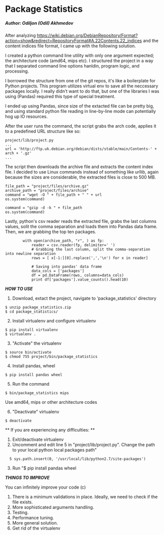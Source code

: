 # Package Statistics
##### Author: Odiljon (Odil) Akhmedov


After analyzing https://wiki.debian.org/DebianRepository/Format?action=show&redirect=RepositoryFormat#A.22Contents.22_indices 
and the content indices file format, I came up with the following solution.

I created a python command line utility with only one argument expected; the architecture code (amd64, mips etc).
I structured the project in a way that I separated command line options hanldin, program logic, and processing.

I borrowed the structure from one of the git repos, it's like a boilerplate for Python projects.
This program utilizes virtual env to save all the neccessary packages locally. I really didn't want to do that, but one of the libraries I was using (Pandas) required this type of special treatment.

I ended up using Pandas, since size of the extacted file can be pretty big, and using standard python file reading in line-by-line mode can potentially hog up IO resources.

After the user runs the command, the script grabs the arch code, applies it to a predefined URL structure like so:

```
project/lib/project.py 
...
url = 'http://ftp.uk.debian.org/debian/dists/stable/main/Contents-' + arch + '.gz'
...

```

The script then downloads the archive file and extracts the content index file. 
I decided to use Linux commands instead of something like urllib, again because the sizes are considerable, the extracted files is close to 500 MB.


```
file_path = "project/files/archive.gz"
archive_path = "project/files/archive"
command = "wget -O " + file_path + " " + url
os.system(command)

command = "gzip -d -k " + file_path
os.system(command)

```

Lastly, python's csv reader reads the extracted file, grabs the last columns values, solit the comma separation and loads them into Pandas data frame.
Then, we are grabbing the top ten packages. 

```
        with open(archive_path, "r", ) as fp:
            reader = csv.reader(fp, delimiter=' ')
            # Grabbing the last column, split the comma-separation into newline separation
            rows = [ x[-1:][0].replace(',','\n') for x in reader] 
            
            # Saving into pandas' data frame
            data_cols = ['packages']
            df = pd.DataFrame(rows, columns=data_cols)
            print df['packages'].value_counts().head(10)
```

***HOW TO USE***

1. Download, extact the project, navigate to 'package_statistics' directory
```
$ unzip package_statistics.zip
$ cd package_statistics/
```
2. Install virtualenv and configure virtualenv

```
$ pip install virtualenv 
$ virtualenv .
```

3. "Activate" the virtualenv 
```
$ source bin/activate
$ chmod 755 project/bin/package_statistics
``` 

4. Install pandas, wheel
```
$ pip install pandas wheel
```

5. Run the command
```
$ bin/package_statistics mips
```
Use amd64, mips or other architecture codes

6. "Deactivate" virtualenv
```
$ deactivate
```

** If you are experiencing any difficulties: **
 1. Exit/deactivate virtualenv
 2. Uncomment and edit line 5 in "project/lib/project.py". Change the path to your local python local packages path"
```
  5 sys.path.insert(0, '/usr/local/lib/python2.7/site-packages')
```
 3. Run "$ pip install pandas wheel

***THINGS TO IMPROVE***

You can infinitely improve your code (c)

1. There is a minimum validations in place. Ideally, we need to check if the file exists.
2. More sophisticated arguments handling.
3. Testing. 
4. Performance tuning.
5. More general solution. 
6. Get rid of the virtualenv
